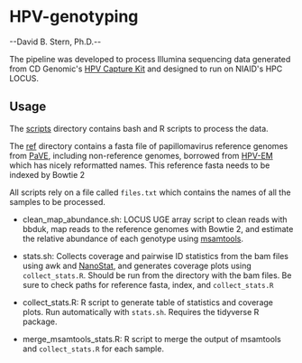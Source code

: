 # HPV-genotyping
--David B. Stern, Ph.D.--

The pipeline was developed to process Illumina sequencing data generated from CD Genomic's [HPV Capture Kit](https://www.cd-genomics.com/diseasepanel/products_70.html) and designed to run on NIAID's HPC LOCUS.

## Usage

The [scripts](./scripts) directory contains bash and R scripts to process the data.

The [ref](./ref) directory contains a fasta file of papillomavirus reference genomes from [PaVE](https://pave.niaid.nih.gov/), including non-reference genomes, borrowed from [HPV-EM](https://github.com/jin-wash-u/HPV-EM) which has nicely reformatted names.
This reference fasta needs to be indexed by Bowtie 2

All scripts rely on a file called `files.txt` which contains the names of all the samples to be processed.

- clean_map_abundance.sh: LOCUS UGE array script to clean reads with bbduk, map reads to the reference genomes with Bowtie 2, and estimate the relative abundance of each genotype using [msamtools](https://github.com/arumugamlab/msamtools).

- stats.sh: Collects coverage and pairwise ID statistics from the bam files using awk and [NanoStat](https://github.com/wdecoster/nanostat), and generates coverage plots using `collect_stats.R`. Should be run from the directory with the bam files. Be sure to check paths for reference fasta, index, and `collect_stats.R`

- collect_stats.R: R script to generate table of statistics and coverage plots. Run automatically with `stats.sh`. Requires the tidyverse R package.

- merge_msamtools_stats.R: R script to merge the output of msamtools and `collect_stats.R` for each sample.
